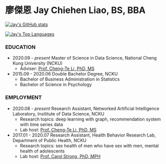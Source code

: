 # 廖傑恩 Jay Chiehen Liao, BS, BBA

[![Jay's GitHub stats](https://github-readme-stats.vercel.app/api?username=jayenliao&hide=contribs,prs&show_icons=true)](https://github.com/anuraghazra/github-readme-stats)

[![Jay's Top Languages](https://github-readme-stats.vercel.app/api/top-langs/?username=jayenliao&layout=compact)](https://github.com/anuraghazra/github-readme-stats)

### EDUCATION

- 2020.09 - _present_   Master of Science in Data Science, National Cheng Kung University (NCKU)
    - Adviser: [Prof. Cheng-Te Li, PhD, MS](http://myweb.ncku.edu.tw/~chengte/about.html)
- 2015.09 - 2020.06     Double Bachelor Degree, NCKU
    - Bachelor of Business Administration in Statistics
    - Bachelor of Science in Psychology

### EMPLOYMENT

- 2020.08 - _present_   Research Assistant, Networked Artificial Intelligence Laboratory, Insititute of Data Science, NCKU
    - Research topics: deep learning with graph, recommendation system with time series data
    - Lab host: [Prof. Cheng-Te Li, PhD, MS](http://myweb.ncku.edu.tw/~chengte/about.html)
- 2017.01 - 2020.07     Research Assistant, Health Behavior Research Lab, Department of Public Health, NCKU
    - Research topics: sex health of men who have sex with men, mental health of adolescents
    - Lab host: [Prof. Carol Strong, PhD, MPH](https://researchoutput.ncku.edu.tw/en/persons/carol-strong)
